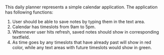 This daily planner represents a simple calendar application. The application has following functions:
1. User should be able to save notes by typing them in the text area.
2. Calendar has timeslots from 9am to 5pm. 
3. Whennever user hits refresh, saved notes should show in corresponding textfield.
4. As time goes by any timeslots that have already past will show in red color, while any text areas with future timeslots would show in green.


